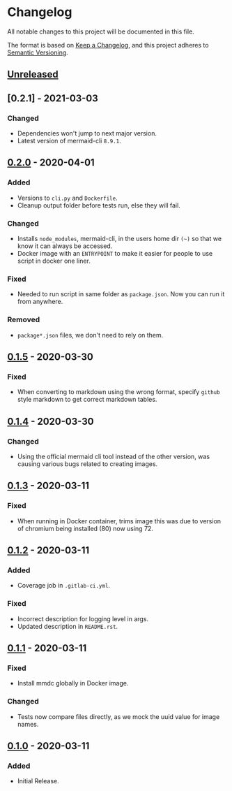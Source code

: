 # Changelog

All notable changes to this project will be documented in this file.

The format is based on [Keep a Changelog](https://keepachangelog.com/en/1.0.0/),
and this project adheres to [Semantic Versioning](https://semver.org/spec/v2.0.0.html).

## [Unreleased]

## [0.2.1] - 2021-03-03
### Changed
- Dependencies won't jump to next major version.
- Latest version of mermaid-cli `8.9.1`.

## [0.2.0] - 2020-04-01
### Added
- Versions to `cli.py` and `Dockerfile`.
- Cleanup output folder before tests run, else they will fail.

### Changed
- Installs `node_modules`, mermaid-cli, in the users home dir `(~)` so that we know it can always be accessed.
- Docker image with an `ENTRYPOINT` to make it easier for people to use script in docker one liner.

### Fixed
- Needed to run script in same folder as `package.json`. Now you can run it from anywhere.

### Removed
- `package*.json` files, we don't need to rely on them.

## [0.1.5] - 2020-03-30
### Fixed
- When converting to markdown using the wrong format, specify `github` style markdown to get correct markdown tables.

## [0.1.4] - 2020-03-30
### Changed
- Using the official mermaid cli tool instead of the other version, was causing various bugs related to creating images.

## [0.1.3] - 2020-03-11
### Fixed
- When running in Docker container, trims image this was due to version of chromium being installed (80) now using 72.

## [0.1.2] - 2020-03-11
### Added
- Coverage job in `.gitlab-ci.yml`.

### Fixed
- Incorrect description for logging level in args.
- Updated description in `README.rst`.

## [0.1.1] - 2020-03-11
### Fixed
- Install mmdc globally in Docker image. 

### Changed
- Tests now compare files directly, as we mock the uuid value for image names.

## [0.1.0] - 2020-03-11
### Added
- Initial Release.

[Unreleased]: https://gitlab.com/hmajid2301/markdown-mermaid-to-images/-/compare/release%2F0.2.1...master
[0.2.0]: https://gitlab.com/hmajid2301/markdown-mermaid-to-images/-/compare/release%2F0.2.1...0.2.0
[0.2.0]: https://gitlab.com/hmajid2301/markdown-mermaid-to-images/-/compare/release%2F0.2.0...0.1.5
[0.1.5]: https://gitlab.com/hmajid2301/markdown-mermaid-to-images/-/compare/release%2F0.1.5...0.1.4
[0.1.4]: https://gitlab.com/hmajid2301/markdown-mermaid-to-images/-/compare/release%2F0.1.4...0.1.3
[0.1.3]: https://gitlab.com/hmajid2301/markdown-mermaid-to-images/-/compare/release%2F0.1.2...0.1.3
[0.1.2]: https://gitlab.com/hmajid2301/markdown-mermaid-to-images/-/compare/release%2F0.1.1...0.1.2
[0.1.1]: https://gitlab.com/hmajid2301/markdown-mermaid-to-images/-/compare/release%2F0.1.0...0.1.1
[0.1.0]: https://gitlab.com/hmajid2301/markdown-mermaid-to-images/-/tags/release%2F0.1.0